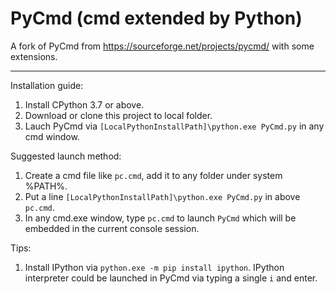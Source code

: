 PyCmd (cmd extended by Python)
=====

A fork of PyCmd from https://sourceforge.net/projects/pycmd/ with some extensions.

------
Installation guide:
  1. Install CPython 3.7 or above.
  3. Download or clone this project to local folder.
  4. Lauch PyCmd via `[LocalPythonInstallPath]\python.exe PyCmd.py` in any cmd window.

Suggested launch method:
  1. Create a cmd file like `pc.cmd`, add it to any folder under system %PATH%.
  2. Put a line `[LocalPythonInstallPath]\python.exe PyCmd.py` in above `pc.cmd`.
  3. In any cmd.exe window, type `pc.cmd` to launch `PyCmd` which will be embedded in the current console session.
  
 Tips:
  1. Install IPython via `python.exe -m pip install ipython`. IPython interpreter could be launched in PyCmd via typing a single `i` and enter.
